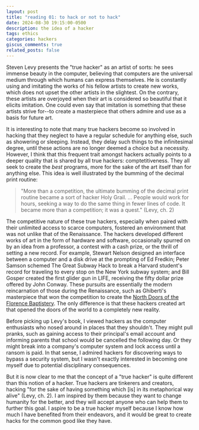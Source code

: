 ```yaml
---
layout: post
title: "reading 01: to hack or not to hack"
date: 2024-08-30 19:15:00-0500
description: the idea of a hacker
tags: ethics
categories: hackers
giscus_comments: true
related_posts: false
---
```


Steven Levy presents the "true hacker" as an artist of sorts: he sees immense beauty in the computer, believing that computers are the universal medium through which humans can express themselves.
He is constantly using and imitating the works of his fellow artists to create new works, which does not upset the other artists in the slightest.
On the contrary, these artists are overjoyed when their art is considered so beautiful that it elicits imitation.
One could even say that imitation is something that these artists strive for--to create a masterpiece that others admire and use as a basis for future art.

It is interesting to note that many true hackers become so involved in hacking that they neglect to have a regular schedule for anything else, such as showering or sleeping.
Instead, they delay such things to the infinitesimal degree, until these actions are no longer deemed a choice but a necessity.
However, I think that this frequent trait amongst hackers actually points to a deeper quality that is shared by all true hackers: comptetitiveness.
They all seek to create the <i>best</i> programs, more for the sake of the art itself than for anything else.
This idea is well illustrated by the bumming of the decimal print routine:

> "More than a competition, the ultimate bumming of the decimal print routine became a sort of hacker Holy Grail. ... People would work for hours, seeking a way to do the same thing in fewer lines of code. It became more than a competition; it was a quest." (Levy, ch. 2)

The competitive nature of these true hackers, especially when paired with their unlimited access to scarce computers, fostered an environment that was not unlike that of the Renaissance.
The hackers developed different works of art in the form of hardware and software, occasionally spurred on by an idea from a professor, a contest with a cash prize, or the thrill of setting a new record.
For example, Stewart Nelson designed an interface between a computer and a disk drive at the prompting of Ed Fredkin; Peter Samson schemed The Great Subway Hack to break a Harvard student's record for traveling to every stop on the New York subway system; and Bill Gosper created the first glider gun in LIFE, receiving the fifty dollar prize offered by John Conway.
These pursuits are essentially the modern reincarnation of those during the Renaissance, such as Ghiberti's masterpiece that won the competition to create the <a href="https://en.wikipedia.org/wiki/North_Doors_of_the_Florence_Baptistery">North Doors of the Florence Baptistery</a>.
The only difference is that these hackers created art that opened the doors of the world to a completely new reality.

Before picking up Levy's book, I viewed hackers as the computer enthusiasts who nosed around in places that they shouldn't. They might pull pranks, such as gaining access to their principal's email account and informing parents that school would be cancelled the following day. Or they might break into a company's computer system and lock access until a ransom is paid. In that sense, I admired hackers for discovering ways to bypass a security system, but I wasn't exactly interested in becoming one myself due to potential disciplinary consequences.

But it is now clear to me that the concept of a "true hacker" is quite different than this notion of a hacker. True hackers are tinkerers and creators, hacking "for the sake of having something which [is] in its metaphorical way alive" (Levy, ch. 2). I am inspired by them because they want to change humanity for the better, and they will accept anyone who can help them to further this goal. I aspire to be a true hacker myself because I know how much I have benefited from their endeavors, and it would be great to create hacks for the common good like they have.
